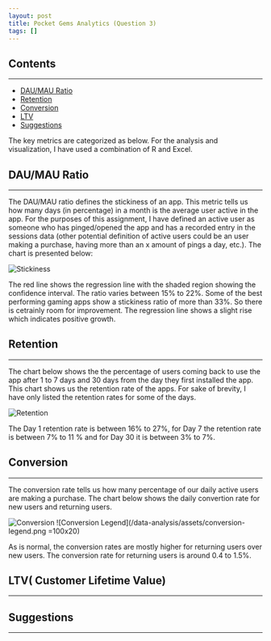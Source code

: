 ```yaml
---
layout: post
title: Pocket Gems Analytics (Question 3)
tags: []
---
```


## Contents
---

* [DAU/MAU Ratio](#dau-mau-ratio)
* [Retention](#retention)
* [Conversion](#conversion)
* [LTV](#ltv)
* [Suggestions](#suggestions)


The key metrics are categorized as below. For the analysis and visualization, I have used a combination of R and Excel.

## DAU/MAU Ratio
---

The DAU/MAU ratio defines the stickiness of an app. This metric tells us how many days (in percentage) in a month is the average user active in the app. For the purposes of this assignment, I have defined an active user as someone who has pinged/opened the app and has a recorded entry in the sessions data (other potential definition of active users could be an user making a purchase, having more than an x amount of pings a day, etc.). The chart is presented below:

![Stickiness](/data-analysis/assets/stickiness.png)

The red line shows the regression line with the shaded region showing the confidence interval. The ratio varies between 15% to 22%. Some of the best performing gaming apps show a stickiness ratio of more than 33%. So there is cetrainly room for improvement. The regression line shows a slight rise which indicates positive growth.


## Retention
---
The chart below shows the the percentage of users coming back to use the app after 1 to 7 days and 30 days from the day they first installed the app. This chart shows us the retention rate of the apps. For sake of brevity, I have only listed the retention rates for some of the days.

![Retention](/data-analysis/assets/retention-chart-short.png)

The Day 1 retention rate is between 16% to 27%, for Day 7 the retention rate is between 7% to 11 % and for Day 30 it is between 3% to 7%.


## Conversion
---

The conversion rate tells us how many percentage of our daily active users are making a purchase. The chart below shows the daily convertion rate for new users and returning users. 

![Conversion](/data-analysis/assets/conversion-rate-pg.png)
![Conversion Legend](/data-analysis/assets/conversion-legend.png =100x20)

As is normal, the conversion rates are mostly higher for returning users over new users. The conversion rate for returning users is around 0.4 to 1.5%.


## LTV( Customer Lifetime Value)
---



## Suggestions
---

~~~ r
~~~




